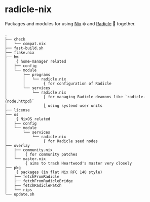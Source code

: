 # radicle-nix

Packages and modules for using [Nix][nix] ❄️ and [Radicle][radicle] 👾 together.

<!-- `$ tree --noreport --info --gitfile=.treeignore` as text -->

```text
.
├── check
│   └── compat.nix
├── fast-build.sh
├── flake.nix
├── hm
│    { home-manager related
│   ├── config
│   └── module
│       ├── programs
│       │   └── radicle.nix
│       │        { for configuration of Radicle
│       └── services
│           └── radicle.nix
│                ⎧ for managing Radicle deamons like `radicle-{node,httpd}`
│                ⎩ using systemd user units
├── license
├── os
│    { NixOS related
│   ├── config
│   └── module
│       └── services
│           └── radicle.nix
│                { for Radicle seed nodes
├── overlay
│   ├── community.nix
│   │    { for community patches
│   └── master.nix
│        { aims to track Heartwood's master very closely
├── pkg
│    { packages (in flat Nix RFC 140 style)
│   ├── fetchFromRadicle
│   ├── fetchFromRadicleBridge
│   ├── fetchRadiclePatch
│   └── rips
└── update.sh
```

[nix]: https://nixos.org
[radicle]: https://radicle.xyz
